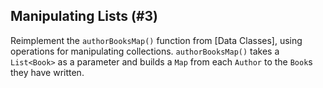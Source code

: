 ## Manipulating Lists (#3)

Reimplement the `authorBooksMap()` function from [Data Classes], using
operations for manipulating collections. `authorBooksMap()` takes a
`List<Book>` as a parameter and builds a `Map` from each `Author` to the
`Book`s they have written.